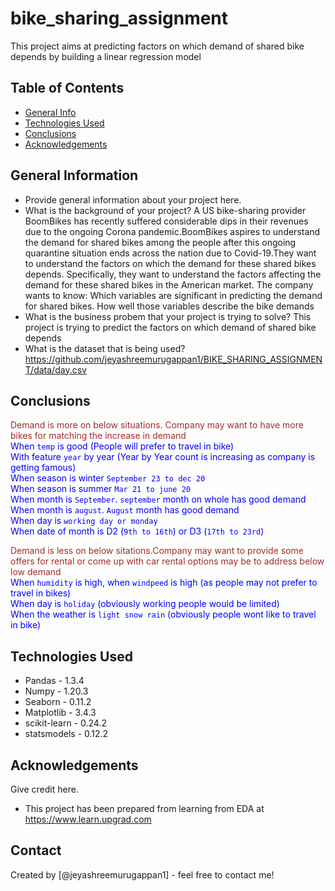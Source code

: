 # bike_sharing_assignment
This project aims at predicting factors on which demand of shared bike depends by building a linear regression model


## Table of Contents
* [General Info](#general-information)
* [Technologies Used](#technologies-used)
* [Conclusions](#conclusions)
* [Acknowledgements](#acknowledgements)

<!-- You can include any other section that is pertinent to your problem -->

## General Information
- Provide general information about your project here.
- What is the background of your project?
A US bike-sharing provider BoomBikes has recently suffered considerable dips in their revenues due to the ongoing Corona pandemic.BoomBikes aspires to understand the demand for shared bikes among the people after this ongoing quarantine situation ends across the nation due to Covid-19.They want to understand the factors on which the demand for these shared bikes depends. 
Specifically, they want to understand the factors affecting the demand for these shared bikes in the American market. The company wants to know:
    Which variables are significant in predicting the demand for shared bikes.
    How well those variables describe the bike demands
- What is the business probem that your project is trying to solve?
This project is trying to predict the factors on which demand of shared bike depends 
- What is the dataset that is being used?
https://github.com/jeyashreemurugappan1/BIKE_SHARING_ASSIGNMENT/data/day.csv


<!-- You don't have to answer all the questions - just the ones relevant to your project. -->

## Conclusions
<span style="color:brown">Demand is more on below situations. Company may want to have more bikes for matching the increase in demand</span>
<br>
<span style="color:blue"> When `temp` is good (People will prefer to travel in bike) </span>
<br>
<span style="color:blue"> With feature `year` by year (Year by Year count is increasing as company is getting famous) </span>
<br>
<span style="color:blue"> When season is winter `September 23 to dec 20`</span>
<br>
<span style="color:blue"> When season is summer `Mar 21 to june 20`</span>
<br>
<span style="color:blue"> When month is `September`. `september` month on whole has good demand</span>
<br>
<span style="color:blue"> When month is `august`. `August` month has good demand</span>
<br>
<span style="color:blue"> When day is `working day or monday`</span>
<br>
<span style="color:blue"> When date of month is D2 (`9th to 16th`) or D3 (`17th to 23rd`) </span>
<br>

<span style="color:brown">Demand is less on below sitations.Company may want to provide some offers for rental or come up with car rental options may be to address below low demand </span>
<br>
<span style="color:blue"> When `humidity` is high, when `windpeed` is high (as people may not prefer to travel in bikes)</span>
<br>
<span style="color:blue"> When day is `holiday` (obviously working people would be limited)</span>
<br>
<span style="color:blue"> When the weather is `light snow rain` (obviously people wont like to travel in bike)</span>

<!-- You don't have to answer all the questions - just the ones relevant to your project. -->


## Technologies Used
- Pandas - 1.3.4 
- Numpy - 1.20.3 
- Seaborn - 0.11.2
- Matplotlib - 3.4.3
- scikit-learn - 0.24.2
- statsmodels - 0.12.2

<!-- As the libraries versions keep on changing, it is recommended to mention the version of library used in this project -->

## Acknowledgements
Give credit here.
- This project has been prepared from learning from EDA at https://www.learn.upgrad.com


## Contact
Created by [@jeyashreemurugappan1] - feel free to contact me!


<!-- Optional -->
<!-- ## License -->
<!-- This project is open source and available under the [... License](). -->

<!-- You don't have to include all sections - just the one's relevant to your project -->

